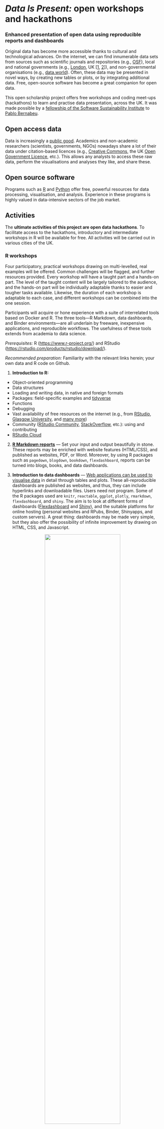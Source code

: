 # *Data Is Present:* open workshops and hackathons

### Enhanced presentation of open data using reproducible reports and dashboards

Original data has become more accessible thanks to cultural and technological advances. On the internet, we can find innumerable data sets from sources such as scientific journals and repositories (e.g., [OSF](https://osf.io)), local and national governments (e.g., [London](https://data.london.gov.uk/), UK [[1](https://www.ukdataservice.ac.uk/), [2](https://data.gov.uk/)]), and non-governmental organisations (e.g., [data.world](https://data.world/datasets/ngo)). Often, these data may be presented in novel ways, by creating new tables or plots, or by integrating additional data. Free, open-source software has become a great companion for open data.

This open scholarship project offers free workshops and coding meet-ups (hackathons) to learn and practise data presentation, across the UK. It was made possible by a [fellowship of the Software Sustainability Institute](https://www.software.ac.uk/programmes-and-events/fellowship-programme) to [Pablo Bernabeu](https://www.software.ac.uk/about/fellows/pablo-bernabeu).

## Open access data

Data is increasingly a [public good](https://www.nature.com/articles/d41586-019-01506-x). Academics and non-academic researchers (scientists, governments, NGOs) nowadays share a lot of their data under citation-based licences (e.g., [Creative Commons](https://creativecommons.org/), the UK [Open Government Licence](http://www.nationalarchives.gov.uk/doc/open-government-licence/version/1/), etc.). This allows any analysts to access these raw data, perform the visualisations and analyses they like, and share these.

## Open source software

Programs such as [R](https://www.r-project.org/about.html) and [Python](https://www.python.org/) offer free, powerful resources for data processing, visualisation, and analysis. Experience in these programs is highly valued in data-intensive sectors of the job market.

## Activities

The **ultimate activities of this project are open data hackathons**. To facilitate access to the hackathons, introductory and intermediate workshops in R will be available for free. All activities will be carried out in various cities of the UK.

### R workshops

Four participatory, practical workshops drawing on multi-levelled, real examples will be offered. Common challenges will be flagged, and further resources provided. Every workshop will have a taught part and a hands-on part. The level of the taught content will be largely tailored to the audience, and the hands-on part will be individually adaptable thanks to easier and tougher tasks available. Likewise, the duration of each workshop is adaptable to each case, and different workshops can be combined into the one session.

Participants will acquire or hone experience with a suite of interrelated tools based on Docker and R. The three tools—R Markdown, data dashboards, and Binder environments—are all underlain by freeware, inexpensive applications, and reproducible workflows. The usefulness of these tools extends from academia to data science.

*Prerequisites:* R (https://www.r-project.org/) and RStudio (https://rstudio.com/products/rstudio/download/). 

*Recommended preparation:* Familiarity with the relevant links herein; your own data and R code on Github. 

1. **Introduction to R:** 

- Object-oriented programming
- Data structures
- Loading and writing data, in native and foreign formats
- Packages: field-specific examples and [tidyverse](https://www.tidyverse.org/)
- Functions
- Debugging
- Vast availability of free resources on the internet (e.g., from [RStudio](), [Glasgow University](), and [many more](https://twitter.com/nickgaspelin/status/1219699050741714944))
- Community ([RStudio Community](https://community.rstudio.com/), [StackOverflow](https://stackoverflow.com/), etc.): using and contributing
- [RStudio Cloud](https://rstudio.cloud/)

2. **[R Markdown reports](https://rmarkdown.rstudio.com/)** —  Set your input and output beautifully in stone. These reports may be enriched with website features (HTML/CSS), and published as websites, PDF, or Word. Moreover, by using R packages such as `pagedown`, `blogdown`, `bookdown`, `flexdashboard`, reports can be turned into blogs, books, and data dashboards. 

3. **Introduction to data dashboards** —  [Web applications can be used to visualise data](https://www.frontiersin.org/articles/10.3389/fpsyg.2015.01782/full) in detail through tables and plots. These all-reproducible dashboards are published as websites, and thus, they can include hyperlinks and downloadable files. Users need not program. Some of the R packages used are `knitr`, `reactable`, `ggplot`, `plotly`, `rmarkdown`, `flexdashboard`, and `shiny`. The aim is to look at different forms of dashboards ([Flexdashboard](https://rmarkdown.rstudio.com/flexdashboard/) and [Shiny](https://shiny.rstudio.com/)), and the suitable platforms for online hosting (personal websites and RPubs, Binder, Shinyapps, and custom servers). A great thing: dashboards may be made very simple, but they also offer the possibility of infinite improvement by drawing on HTML, CSS, and Javascript.

<p align = 'center'> <img align = 'middle' width = '70%' src = 'https://media-exp1.licdn.com/dms/image/C4D12AQHYcdpmcmSypg/article-inline_image-shrink_1500_2232/0?e=1585785600&v=beta&t=0xfTYFRu_OsWN4lkwnO1IonW6HgAuJD79443sf1-4Ms' /> </p>

4. **Intermediate data dashboards and Binder environments (Docker images)** —  More advanced practice with each of the hosting possibilities (e.g., [Flexdashboard website](http://rpubs.com/pcbernabeu/Dutch-modality-exclusivity-norms), [Flexdashboard Shiny](https://pablobernabeu.shinyapps.io/Dutch-modality-exclusivity-norms/#section-table), [Shiny](https://pablobernabeu.shinyapps.io/ERP-waveform-visualization_CMS-experiment/)). Furthermore, we will learn how to use [Binder environments](https://mybinder.org/) to enhance public access to our code (e.g., by publishing an RStudio session on the internet), and to host a dashboard on the internet. This is free [just for us](https://discourse.jupyter.org/t/mybinder-org-cost-updates/2426)). We'll look at the [nuts and bolts of all this](https://github.com/binder-examples/r). Attendees may deploy their own Binder environments.

<p align = 'center'> <img align = 'center' width = '80%' src = 'https://raw.githubusercontent.com/pablobernabeu/data-is-present/master/dashboard%20gif.gif' /> </p>


### Hackathons

These hackathons are half day meetings meetings in which participants will collaborate to create reproducible reports (e.g., R Markdown) or data dashboards (e.g., R Shiny) from any open access data they choose.

*Prerequisites:* Basic knowledge of dashboard development.

*Recommended preparation:* Familiarity with the relevant links herein; an idea about the data and analyses to be performed.

- **Data**: Academic or non-academic, open-access data from sources such as [OSF](https://osf.io), scientific journals, governments, international institutions, NGOs, etc. Inspired by the great [Reprohacks](https://reprohack.github.io/reprohack-hq/), content suggestions are encouraged. That is, if you'd like to have a dashboard created for a certain, open-access data set, let us know, and the participants may want to take it on.

- **Purpose**: Extending the original presentation of the data--if any--by creating tables and plots, integrating additional data, etc.

- **Output**: A central goal of these meet-ups is the creation of output--especially reports and dashboards. These will be (co-)authored by the participants who develop them. Time constraints notwithstanding, a lot of this output may be very enticing for further development, by the same participants or other people, if the code is openly shared (highly encouraged). Just like with the data that was put in, a citation-based licence can be attached to this code.

<br>
